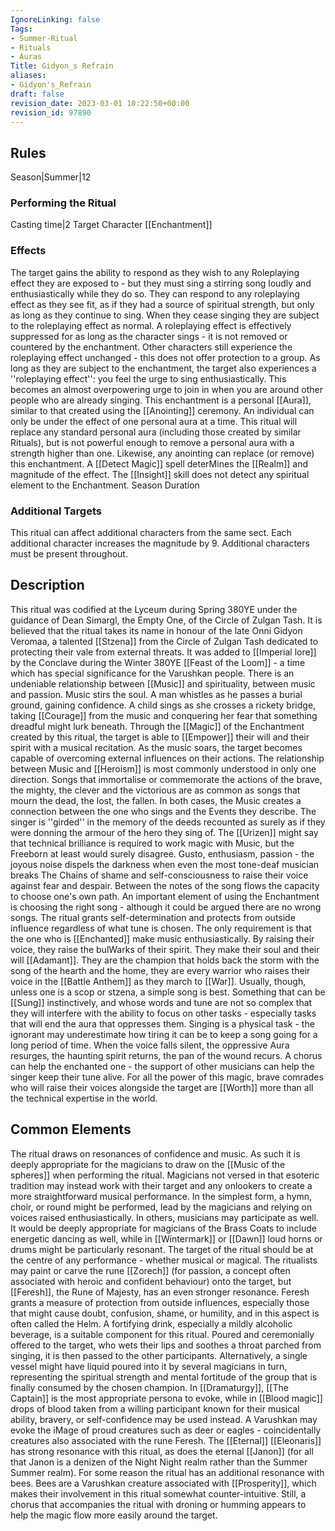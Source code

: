 ```yaml
---
IgnoreLinking: false
Tags:
- Summer-Ritual
- Rituals
- Auras
Title: Gidyon_s Refrain
aliases:
- Gidyon's_Refrain
draft: false
revision_date: 2023-03-01 10:22:50+00:00
revision_id: 97890
---
```


## Rules
Season|Summer|12
### Performing the Ritual
Casting time|2  Target Character
[[Enchantment]] 
### Effects
The target gains the ability to respond as they wish to any Roleplaying effect they are exposed to - but they must sing a stirring song loudly and enthusiastically while they do so.
They can respond to any roleplaying effect as they see fit, as if they had a source of spiritual strength, but only as long as they continue to sing. When they cease singing they are subject to the roleplaying effect as normal. A roleplaying effect is effectively suppressed for as long as the character sings - it is not removed or  countered by the enchantment. Other characters still experience the roleplaying effect unchanged - this does not offer protection to a group.
As long as they are subject to the enchantment, the target also experiences a ''roleplaying effect'': you feel the urge to sing enthusiastically. This becomes an almost overpowering urge to join in when you are around other people who are already singing.
This enchantment is a personal [[Aura]], similar to that created using the [[Anointing]] ceremony. An individual can only be under the effect of one personal aura at a time. This ritual will replace any standard personal aura (including those created by similar Rituals), but is not powerful enough to remove a personal aura with a strength higher than one. Likewise, any anointing can replace (or remove) this enchantment. A [[Detect Magic]] spell deterMines the [[Realm]] and magnitude of the effect. The [[Insight]] skill does not detect any spiritual element to the Enchantment.
Season Duration
### Additional Targets
This ritual can affect additional characters from the same sect. Each additional character increases the magnitude by 9. Additional characters must be present throughout.
## Description
This ritual was codified at the Lyceum during Spring 380YE under the guidance of Dean Simargl, the Empty One, of the Circle of Zulgan Tash. It is believed that the ritual takes its name in honour of the late Onni Gidyon Veromaa, a talented [[Stzena]] from the Circle of Zulgan Tash dedicated to protecting their vale from external threats. It was added to [[Imperial lore]] by the Conclave during the Winter 380YE [[Feast of the Loom]] - a time which has special significance for the Varushkan people.
There is an undeniable relationship between [[Music]] and spirituality, between music and passion. Music stirs the soul. A man whistles as he passes a burial ground, gaining confidence. A child sings as she crosses a rickety bridge, taking [[Courage]] from the music and conquering her fear that something dreadful might lurk beneath. Through the [[Magic]] of the Enchantment created by this ritual, the target is able to [[Empower]] their will and their spirit with a musical recitation. As the music soars, the target becomes capable of overcoming external influences on their actions.
The relationship between Music and [[Heroism]] is most commonly understood in only one direction. Songs that immortalise or commemorate the actions of the brave, the mighty, the clever and the victorious are as common as songs that mourn the dead, the lost, the fallen. In both cases, the Music creates a connection between the one who sings and the Events they describe. The singer is ''girded'' in the memory of the deeds recounted as surely as if they were donning the armour of the hero they sing of.
The [[Urizen]] might say that technical brilliance is required to work magic with Music, but the Freeborn at least would surely disagree. Gusto, enthusiasm, passion - the joyous noise dispels the darkness when even the most tone-deaf musician breaks The Chains of shame and self-consciousness to raise their voice against fear and despair. Between the notes of the song flows the capacity to choose one's own path.
An important element of using the Enchantment is choosing the right song - although it could be argued there are no wrong songs. The ritual grants self-determination and protects from outside influence regardless of what tune is chosen. The only requirement is that the one who is [[Enchanted]] make music enthusiastically. By raising their voice, they raise the bulWarks of their spirit. They make their soul and their will [[Adamant]]. They are the champion that holds back the storm with the song of the hearth and the home, they are every warrior who raises their voice in the [[Battle Anthem]] as they march to [[War]].
Usually, though, unless one is a scop or stzena, a simple song is best. Something that can be [[Sung]] instinctively, and whose words and tune are not so complex that they will interfere with the ability to focus on other tasks - especially tasks that will end the aura that oppresses them. Singing is a physical task - the ignorant may underestimate how tiring it can be to keep a song going for a long period of time. When the voice falls silent, the oppressive Aura resurges, the haunting spirit returns, the pan of the wound recurs.
A chorus can help the enchanted one - the support of other musicians can help the singer keep their tune alive. For all the power of this magic, brave comrades who will raise their voices alongside the target are [[Worth]] more than all the technical expertise in the world.
## Common Elements
The ritual draws on resonances of confidence and music. As such it is deeply appropriate for the magicians to draw on the [[Music of the spheres]] when performing the ritual. Magicians not versed in that esoteric tradition may instead work with their target and any onlookers to create a more straightforward musical performance.
In the simplest form, a hymn, choir, or round might be performed, lead by the magicians and relying on voices raised enthusiastically. In others, musicians may participate as well. It would be deeply appropriate for magicians of the Brass Coats to include energetic dancing as well, while in [[Wintermark]] or [[Dawn]] loud horns or drums might be particularly resonant.
The target of the ritual should be at the centre of any performance - whether musical or magical. The ritualists may paint or carve the rune [[Zorech]] (for passion, a concept often associated with heroic and confident behaviour) onto the target, but [[Feresh]], the Rune of Majesty, has an even stronger resonance. Feresh grants a measure of protection from outside influences, especially those that might cause doubt, confusion, shame, or humility, and in this aspect is often called the Helm.
A fortifying drink, especially a mildly alcoholic beverage, is a suitable component for this ritual. Poured and ceremonially offered to the target, who wets their lips and soothes a throat parched from singing, it is then passed to the other participants. Alternatively, a single vessel might have liquid poured into it by several magicians in turn, representing the spiritual strength and mental fortitude of the group that is finally consumed by the chosen champion.
In [[Dramaturgy]], [[The Captain]] is the most appropriate persona to evoke, while in [[Blood magic]] drops of blood taken from a willing participant known for their musical ability, bravery, or self-confidence may be used instead. A Varushkan may evoke the iMage of proud creatures such as deer or eagles - coincidentally creatures also associated with the rune Feresh.
The [[Eternal]] [[Eleonaris]] has strong resonance with this ritual, as does the eternal [[Janon]] (for all that Janon is a denizen of the Night Night realm rather than the Summer Summer realm).
For some reason the ritual has an additional resonance with bees. Bees are a Varushkan creature associated with [[Prosperity]], which makes their involvement in this ritual somewhat counter-intuitive. Still, a chorus that accompanies the ritual with droning or humming appears to help the magic flow more easily around the target.
